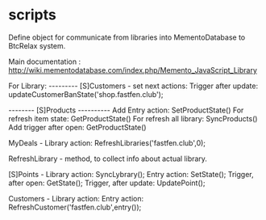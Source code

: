 # scripts

Define object for communicate from libraries into MementoDatabase to BtcRelax system.

Main documentation : http://wiki.mementodatabase.com/index.php/Memento_JavaScript_Library

For Library:
--------- [S]Customers - set next actions:
Trigger after update:
updateCustomerBanState('shop.fastfen.club');

 -------- [S]Products ---------- 
Add Entry action: SetProductState()
For refresh item state: GetProductState()
For refresh all library: SyncProducts()
Add trigger after open: GetProductState()



MyDeals  - Library action:
			RefreshLibraries('fastfen.club',0);
		

RefreshLibrary - method, to collect info about actual library.

[S]Points - Library action: 
            SyncLybrary();
            Entry action: SetState();
            Trigger, after open: GetState();
            Trigger, after update: UpdatePoint();

Customers - Library action:
			Entry action: RefreshCustomer('fastfen.club',entry());
			

